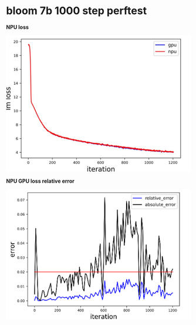 # bloom 7b 1000 step perftest

**NPU loss**

![NPU-LOSS](./images/7b_lm_loss.png)

**NPU GPU loss relative error**

![NPU-Relative-Error](./images/relative_error.png)